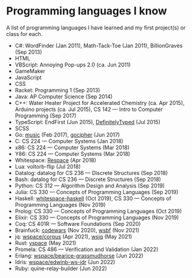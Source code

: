 # Programming languages I know

A list of programming languages I have learned and my first project(s) or class
for each.

- C#: WordFinder (Jan 2011), Math-Tack-Toe (Jan 2011), BillionGraves (Sep 2013)
- HTML
- VBScript: Annoying Pop-ups 2.0 (ca. Jun 2011)
- GameMaker
- JavaScript
- CSS
- Racket: Programming 1 (Sep 2013)
- Java: AP Computer Science (Sep 2014)
- C++: Water Heater Project for Accelerated Chemistry (ca. Apr 2015), Arduino projects (ca. Jul 2015), CS 142 — Intro to Computer Programming (Sep 2017)
- TypeScript: EndFirst (Jun 2015), [DefinitelyTyped](https://github.com/thaliaarchi/DefinitelyTyped) (Jul 2015)
- SCSS
- Go: [music](https://github.com/thaliaarchi/music) (Feb 2017), [gocipher](https://github.com/thaliaarchi/gocipher) (Jun 2017)
- C: CS 224 — Computer Systems (Jan 2018)
- x86: CS 224 — Computer Systems (Mar 2018)
- Y86: CS 224 — Computer Systems (Mar 2018)
- Whitespace: [Respace](https://github.com/thaliaarchi/respace) (Apr 2018)
- Lua: voltorb-flip (Jul 2018)
- Datalog: datalog for CS 236 — Discrete Structures (Sep 2018)
- Bash: datalog for CS 236 — Discrete Structures (Sep 2018)
- Python: CS 312 — Algorithm Design and Analysis (Sep 2019)
- Julia: CS 330 — Concepts of Programming Languages (Sep 2019)
- Haskell: [whitespace-haskell](https://github.com/wspace/whitespace-haskell) (Oct 2019), CS 330 — Concepts of Programming Languages (Nov 2019)
- Prolog: CS 330 — Concepts of Programming Languages (Oct 2019)
- Elixir: CS 330 — Concepts of Programming Languages (Nov 2019)
- Coq: CS 401R — Software Foundations (Sep 2020)
- Brainfuck: [codewars](https://github.com/thaliaarchi/codewars) (Nov 2020), [wsbf](https://github.com/thaliaarchi/wsbf) (Nov 2021)
- jq: [wspace/corpus](https://github.com/wspace/corpus) (Apr 2021), [wsjq](https://github.com/thaliaarchi/wsjq) (May 2021)
- Rust: [yspace](https://github.com/thaliaarchi/yspace) (May 2021)
- Promela: CS 486 — Verification and Validation (Jan 2022)
- Erlang: [wspace/bearice-grassmudhorse](https://github.com/wspace/bearice-grassmudhorse) (Jun 2022)
- Idris: [wspace/edwinb-ws-idr](https://github.com/wspace/edwinb-ws-idr) (Jun 2022)
- Ruby: quine-relay-builder (Jun 2022)
